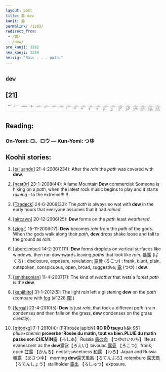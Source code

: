 ```yaml
---
layout: post
title: 露 dew
kanji: 露
permalink: /1283/
redirect_from:
 - /露/
 - /dew/
pre_kanji: 1282
nex_kanji: 1284
heisig: "Rain . . . path."
---
```


## `dew`

## [21]

<div class="stroke"><img src="../images/E99CB2.png" /></div>

## Reading:

### On-Yomi: ロ、ロウ &mdash; Kun-Yomi: つゆ

## Koohii stories:

1) [<a href="http://kanji.koohii.com/profile/taijuando">taijuando</a>] 21-4-2006(234): After the <em>rain</em> the <em>path</em> was covered with<strong> dew</strong>. 

2) [<a href="http://kanji.koohii.com/profile/nest0r">nest0r</a>] 23-1-2008(44): A lame Mountain<strong> Dew</strong> commercial: Someone is hiking on a <em>path</em>, when the latest rock music begins to play and it starts <em>raining</em>--to the extreme!!!!!! 

3) [<a href="http://kanji.koohii.com/profile/Tzadeck">Tzadeck</a>] 24-6-2009(33): The <em>path</em> is always so wet with<strong> dew</strong> in the early hours that everyone assumes that it had <em>rained</em>. 

4) [<a href="http://kanji.koohii.com/profile/aircawn">aircawn</a>] 20-12-2006(25): <strong>Dew</strong> forms on the <em>path</em> least <em>weathered</em>. 

5) [<a href="http://kanji.koohii.com/profile/ziggr">ziggr</a>] 15-11-2006(17): <strong>Dew</strong> becomes <em>rain</em> from the <em>path</em> of the gods. When the gods walk along their <em>path</em>, <strong>dew</strong> drops shake loose and fall to the ground as <em>rain</em>. 

6) [<a href="http://kanji.koohii.com/profile/uberclimber">uberclimber</a>] 14-2-2011(11): <strong>Dew</strong> forms droplets on vertical surfaces like windows, then run downwards leaving <em>paths</em> that look like <em>rain</em>.   <a href="http://jisho.org/kanji/details/暴露">暴露</a>   (ばくろ) : disclosure, exposure, revelation;   <a href="http://jisho.org/kanji/details/露骨">露骨</a>   (ろこつ) : frank, blunt, plain, outspoken, conspicuous, open, broad, suggestive;   <a href="http://jisho.org/kanji/details/露">露</a>   (つゆ) :<strong> dew</strong>. 

7) [<a href="http://kanji.koohii.com/profile/smithsonian">smithsonian</a>] 11-4-2007(7): The kind of <em>weather</em> that wets a forest <em>path</em> is the<strong> dew</strong>. 

8) [<a href="http://kanji.koohii.com/profile/kanjihito">kanjihito</a>] 31-1-2012(5): The light <em>rain</em> left a glistening<strong> dew</strong> on the <em>path</em> (compare with <a href="../1228">fog</a> <span class="index">(#1228 <a href="http://jisho.org/kanji/details/霧">霧</a>)</span>). 

9) [<a href="http://kanji.koohii.com/profile/fergal">fergal</a>] 23-4-2010(5): <strong>Dew</strong> is just <em>rain</em>, that took a different <em>path</em>. (rain condenses and then falls on the grass,<strong> dew</strong> condenses on the grass directly). 

10) [<a href="http://kanji.koohii.com/profile/tritonxg">tritonxg</a>] 7-1-2010(4): [FR]rosée japlt:N1 <strong>RO RÔ tsuyu</strong> k&amp;k 951<em> pluie+chemin</em> <strong>proverbe :Rosée du matin, tout va bien.PLUIE du matin passe son CHEMIN</strong>露【ろしあ】 Russia  <a href="http://jisho.org/kanji/details/露の命">露の命</a>  【つゆのいのち】life as evanescent as the<strong> dew</strong>露営【ろえい】bivouac  <a href="http://jisho.org/kanji/details/露骨">露骨</a>  【ろこつ】 frank; open  <a href="http://jisho.org/kanji/details/甘露">甘露</a>  【かんろ】nectar;sweetness  <a href="http://jisho.org/kanji/details/和露">和露</a>  【わろ】Japan and Russia  <a href="http://jisho.org/kanji/details/朝露">朝露</a>  【あさつゆ】 morning<strong> dew</strong>露天風呂【ろてんぶろ】rotemburo  <a href="http://jisho.org/kanji/details/露天商">露天商</a>  【ろてんしょう】stallholder  <a href="http://jisho.org/kanji/details/露出">露出</a>  【ろしゅつ】exposure. 
